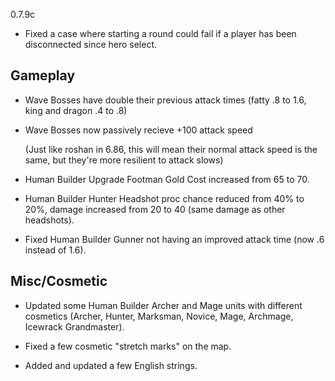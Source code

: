 0.7.9c

- Fixed a case where starting a round could fail if a player has been disconnected since hero select.

## Gameplay

- Wave Bosses have double their previous attack times (fatty .8 to 1.6, king and dragon .4 to .8)

- Wave Bosses now passively recieve +100 attack speed
	
	(Just like roshan in 6.86, this will mean their normal attack speed is the same, but they're more resilient to attack slows)

- Human Builder Upgrade Footman Gold Cost increased from 65 to 70.

- Human Builder Hunter Headshot proc chance reduced from 40% to 20%, damage increased from 20 to 40 (same damage as other headshots).

- Fixed Human Builder Gunner not having an improved attack time (now .6 instead of 1.6).

## Misc/Cosmetic

- Updated some Human Builder Archer and Mage units with different cosmetics (Archer, Hunter, Marksman, Novice, Mage, Archmage, Icewrack Grandmaster).

- Fixed a few cosmetic "stretch marks" on the map.

- Added and updated a few English strings.